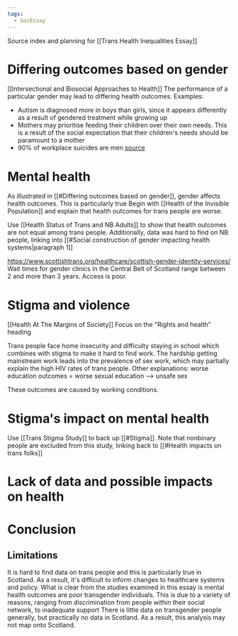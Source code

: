```yaml
---
tags:
  - SocEssay
---
```


Source index and planning for [[Trans Health Inequalities Essay]]

# Differing outcomes based on gender
[[Intersectional and Biosocial Approaches to Health]]
The performance of a particular gender may lead to differing health outcomes. Examples:
- Autism is diagnosed more in boys than girls, since it appears differently as a result of gendered treatment while growing up
- Mothers may prioritise feeding their children over their own needs. This is a result of the social expectation that their children's needs should be paramount to a mother
- 90% of workplace suicides are men [source](https://www.jstor.org/stable/45012652?seq=1)

# Mental health
As illustrated in [[#Differing outcomes based on gender]], gender affects health outcomes. This is particularly true 
Begin with [[Health of the Invisible Population]] and explain that health outcomes for trans people are worse.

Use [[Health Status of Trans and NB Adults]] to show that health outcomes are not equal among trans people. Additionally, data was hard to find on NB people, linking into [[#Social construction of gender impacting health systems|paragraph 1]]

https://www.scottishtrans.org/healthcare/scottish-gender-identity-services/
Wait times for gender clinics in the Central Belt of Scotland range between 2 and more than 3 years. Access is poor.

# Stigma and violence
[[Health At The Margins of Society]]
Focus on the "Rights and health" heading

Trans people face home insecurity and difficulty staying in school which combines with stigma to make it hard to find work. The hardship getting mainstream work leads into the prevalence of sex work, which may partially explain the high HIV rates of trans people. Other explanations: worse education outcomes = worse sexual education --> unsafe sex

These outcomes are caused by working conditions.

# Stigma's impact on mental health
Use [[Trans Stigma Study]] to back up [[#Stigma]]. Note that nonbinary people are excluded from this study, linking back to [[#Health impacts on trans folks]]

# Lack of data and possible impacts on health


# Conclusion
## Limitations
It is hard to find data on trans people and this is particularly true in Scotland. As a result, it's difficult to inform changes to healthcare systems and policy. What is clear from the studies examined in this essay is mental health outcomes are poor transgender individuals. This is due to a variety of reasons, ranging from discrimination from people within their social network, to inadequate support 
There is little data on transgender people generally, but practically no data in Scotland. As a result, this analysis may not map onto Scotland.